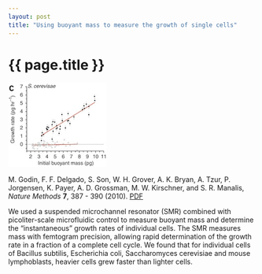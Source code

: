 ```yaml
---
layout: post
title: "Using buoyant mass to measure the growth of single cells"
---
```


{{ page.title }}
================

![](images/cell_growth.jpg)

M. Godin, F. F. Delgado, S. Son, W. H. Grover, A. K. Bryan, A. Tzur, P. Jorgensen, K. Payer, A. D. Grossman, M. W. Kirschner, and S. R. Manalis, *Nature Methods* **7**, 387 - 390 (2010).  [PDF](broken.pdf)

We used a suspended microchannel resonator (SMR) combined with picoliter-scale microfluidic control to measure buoyant mass and determine the “instantaneous” growth rates of individual cells. The SMR measures mass with femtogram precision, allowing rapid determination of the growth rate in a fraction of a complete cell cycle. We found that for individual cells of Bacillus subtilis, Escherichia coli, Saccharomyces cerevisiae and mouse lymphoblasts, heavier cells grew faster than lighter cells.
